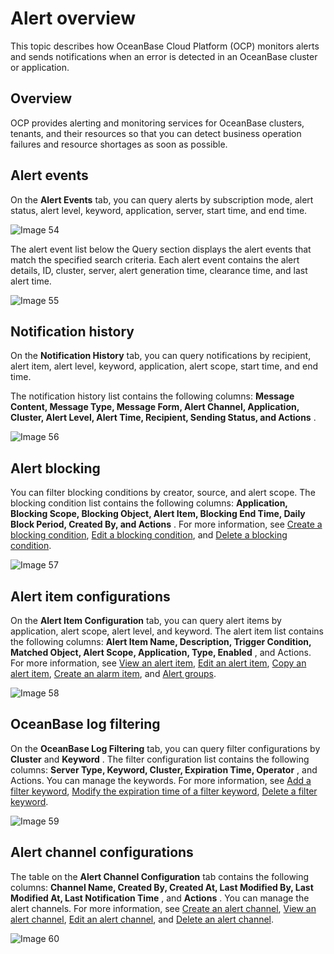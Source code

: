 # Alert overview

This topic describes how OceanBase Cloud Platform (OCP) monitors alerts and sends notifications when an error is detected in an OceanBase cluster or application.

## Overview

OCP provides alerting and monitoring services for OceanBase clusters, tenants, and their resources so that you can detect business operation failures and resource shortages as soon as possible.

## Alert events

On the **Alert Events** tab, you can query alerts by subscription mode, alert status, alert level, keyword, application, server, start time, and end time.

![Image 54](https://help-static-aliyun-doc.aliyuncs.com/assets/img/en-US/9664633561/p440355.png)

The alert event list below the Query section displays the alert events that match the specified search criteria. Each alert event contains the alert details, ID, cluster, server, alert generation time, clearance time, and last alert time.

![Image 55](https://help-static-aliyun-doc.aliyuncs.com/assets/img/en-US/9664633561/p440356.png)

## Notification history

On the **Notification History** tab, you can query notifications by recipient, alert item, alert level, keyword, application, alert scope, start time, and end time.

The notification history list contains the following columns: **Message Content, Message Type, Message Form, Alert Channel, Application, Cluster, Alert Level, Alert Time, Recipient, Sending Status, and Actions** .

![Image 56](https://help-static-aliyun-doc.aliyuncs.com/assets/img/en-US/9664633561/p440357.png)

## Alert blocking

You can filter blocking conditions by creator, source, and alert scope. The blocking condition list contains the following columns: **Application, Blocking Scope, Blocking Object, Alert Item, Blocking End Time, Daily Block Period, Created By, and Actions** . For more information, see [Create a blocking condition](../../10.alert-management/14.shielded-alert-1.md), [Edit a blocking condition](../../10.alert-management/15.edit-masking-conditions.md), and [Delete a blocking condition](../../10.alert-management/16.delete-mask-condition.md).

![Image 57](https://help-static-aliyun-doc.aliyuncs.com/assets/img/en-US/8664633561/p440358.png)

## Alert item configurations

On the **Alert Item Configuration** tab, you can query alert items by application, alert scope, alert level, and keyword. The alert item list contains the following columns: **Alert Item Name, Description, Trigger Condition, Matched Object, Alert Scope, Application, Type, Enabled** , and Actions. For more information, see [View an alert item](../../10.alert-management/3.view-alerts-1.md), [Edit an alert item](../../10.alert-management/5.edit-an-alarm-item-1.md), [Copy an alert item](../../10.alert-management/4.copy-alerts.md), [Create an alarm item](../../10.alert-management/2.create-an-alarm-item-1.md), and [Alert groups](../../10.alert-management/7.alarm-group-1.md).

![Image 58](https://obbusiness-private.oss-cn-shanghai.aliyuncs.com/doc/img/ocp/%E5%91%8A%E8%AD%A6%E9%A1%B9%E9%85%8D%E7%BD%AE2.png)

## OceanBase log filtering

On the **OceanBase Log Filtering** tab, you can query filter configurations by **Cluster** and **Keyword** . The filter configuration list contains the following columns: **Server Type, Keyword, Cluster, Expiration Time, Operator** , and Actions. You can manage the keywords. For more information, see [Add a filter keyword](../../10.alert-management/17.ob-log-filtering-1.md), [Modify the expiration time of a filter keyword](../../10.alert-management/18.modify-the-log-expiration-time.md), [Delete a filter keyword](../../10.alert-management/19.delete-filtering-logs.md).

![Image 59](https://help-static-aliyun-doc.aliyuncs.com/assets/img/en-US/9664633561/p440360.png)

## Alert channel configurations

The table on the **Alert Channel Configuration** tab contains the following columns: **Channel Name, Created By, Created At, Last Modified By, Last Modified At, Last Notification Time** , and **Actions** . You can manage the alert channels. For more information, see [Create an alert channel](../../10.alert-management/8.create-alarm-channel-1.md), [View an alert channel](../../10.alert-management/9.view-alert-channels-1.md), [Edit an alert channel](../../10.alert-management/10.edit-an-alert-channel-1.md), and [Delete an alert channel](../../10.alert-management/11.delete-alarm-channel-1.md).

![Image 60](https://help-static-aliyun-doc.aliyuncs.com/assets/img/en-US/9664633561/p440361.png)
